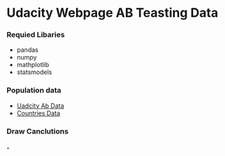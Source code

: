 # Udacity Webpage AB Teasting Data
### Requied Libaries 
  - pandas
  - numpy 
  - mathplotlib 
  - statsmodels

### Population data
- [Uadcity Ab Data]('https://raw.githubusercontent.com/nicmodan/AB_Testing-/master/ab_data.csv') 
- [Countries Data]('https://raw.githubusercontent.com/nicmodan/AB_Testing-/master/countries.csv')

### Draw Canclutions 
  #### - 
